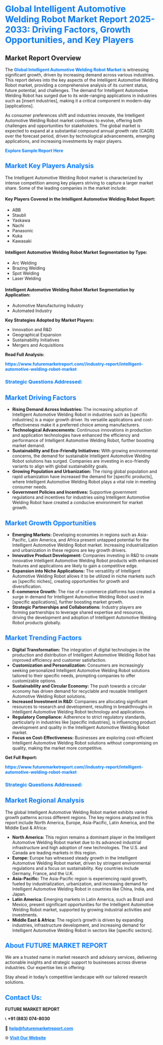<h1 style="color: #007BFF;">Global Intelligent Automotive Welding Robot Market Report 2025-2033: Driving Factors, Growth Opportunities, and Key Players</h1>

<section id="overview">
<h2>Market Report Overview</h2>
<p>The <a href="https://www.futuremarketreport.com//industry-report/intelligent-automotive-welding-robot-market" style="color: #007BFF; text-decoration: none;"><strong>Global Intelligent Automotive Welding Robot Market</strong></a> is witnessing significant growth, driven by increasing demand across various industries. This report delves into the key aspects of the Intelligent Automotive Welding Robot market, providing a comprehensive analysis of its current status, future potential, and challenges. The demand for Intelligent Automotive Welding Robot has surged due to its wide-ranging applications in industries such as [insert industries], making it a critical component in modern-day [applications].</p>
<p>As consumer preferences shift and industries innovate, the Intelligent Automotive Welding Robot market continues to evolve, offering both challenges and opportunities for stakeholders. The global market is expected to expand at a substantial compound annual growth rate (CAGR) over the forecast period, driven by technological advancements, emerging applications, and increasing investments by major players.</p>
</section>

<section id="overview">
<p><a href="https://www.futuremarketreport.com//request-sample/reportId=90281" style="color: #007BFF; text-decoration: none;"><strong>Explore Sample Report Here</strong></a></p>
</section>

<section id="key-players">
<h2 style="color: #007BFF;">Market Key Players Analysis</h2>
<p>The Intelligent Automotive Welding Robot market is characterized by intense competition among key players striving to capture a larger market share. Some of the leading companies in the market include:</p>
<h4>Key Players Covered in the Intelligent Automotive Welding Robot Report:</h4>
<ul><li>ABB</li><li>Staubli</li><li>Yaskawa</li><li>Nachi</li><li>Panasonic</li><li>Kuka</li><li>Kawasaki</li></ul>
<h4>Intelligent Automotive Welding Robot Market Segmentation by Type:</h4>
<ul><li>Arc Welding</li><li>Brazing Welding</li><li>Spot Welding</li><li>Laser Welding</li></ul>

<h4>Intelligent Automotive Welding Robot Market Segmentation by Application:</h4>
<ul><li>Automotive Manufacturing Industry</li><li>Automated Industry</li></ul>
<p><strong>Key Strategies Adopted by Market Players:</strong></p>
<ul>
<li>Innovation and R&D</li>
<li>Geographical Expansion</li>
<li>Sustainability Initiatives</li>
<li>Mergers and Acquisitions</li>
</ul>
</section>

<section>
<p><strong>Read Full Analysis: </strong></p><a href="https://www.futuremarketreport.com//industry-report/intelligent-automotive-welding-robot-market" style="color: #007BFF; text-decoration: none;"><strong>https://www.futuremarketreport.com//industry-report/intelligent-automotive-welding-robot-market</strong></a>
<h3 style="color: #007BFF;">Strategic Questions Addressed:</h3>
</section>

<section id="driving-factors">
<h2 style="color: #007BFF;">Market Driving Factors</h2>
<ul>
<li><strong>Rising Demand Across Industries:</strong> The increasing adoption of Intelligent Automotive Welding Robot in industries such as [specific industries] is a major growth driver. Its versatile applications and cost-effectiveness make it a preferred choice among manufacturers.</li>
<li><strong>Technological Advancements:</strong> Continuous innovations in production and application technologies have enhanced the efficiency and performance of Intelligent Automotive Welding Robot, further boosting market demand.</li>
<li><strong>Sustainability and Eco-Friendly Initiatives:</strong> With growing environmental concerns, the demand for sustainable Intelligent Automotive Welding Robot solutions has surged. Companies are investing in eco-friendly variants to align with global sustainability goals.</li>
<li><strong>Growing Population and Urbanization:</strong> The rising global population and rapid urbanization have increased the demand for [specific products], where Intelligent Automotive Welding Robot plays a vital role in meeting consumer needs.</li>
<li><strong>Government Policies and Incentives:</strong> Supportive government regulations and incentives for industries using Intelligent Automotive Welding Robot have created a conducive environment for market growth.</li>
</ul>
</section>

<section id="growth-opportunities">
<h2 style="color: #007BFF;">Market Growth Opportunities</h2>
<ul>
<li><strong>Emerging Markets:</strong> Developing economies in regions such as Asia-Pacific, Latin America, and Africa present untapped potential for the Intelligent Automotive Welding Robot market. Increasing industrialization and urbanization in these regions are key growth drivers.</li>
<li><strong>Innovative Product Development:</strong> Companies investing in R&D to create innovative Intelligent Automotive Welding Robot products with enhanced features and applications are likely to gain a competitive edge.</li>
<li><strong>Expansion into Niche Applications:</strong> The versatility of Intelligent Automotive Welding Robot allows it to be utilized in niche markets such as [specific niches], creating opportunities for growth and diversification.</li>
<li><strong>E-commerce Growth:</strong> The rise of e-commerce platforms has created a surge in demand for Intelligent Automotive Welding Robot used in [specific applications], further boosting market growth.</li>
<li><strong>Strategic Partnerships and Collaborations:</strong> Industry players are forming partnerships to leverage shared expertise and resources, driving the development and adoption of Intelligent Automotive Welding Robot products globally.</li>
</ul>
</section>

<section id="trending-factors">
<h2 style="color: #007BFF;">Market Trending Factors</h2>
<ul>
<li><strong>Digital Transformation:</strong> The integration of digital technologies in the production and distribution of Intelligent Automotive Welding Robot has improved efficiency and customer satisfaction.</li>
<li><strong>Customization and Personalization:</strong> Consumers are increasingly seeking personalized Intelligent Automotive Welding Robot solutions tailored to their specific needs, prompting companies to offer customizable options.</li>
<li><strong>Sustainability and Circular Economy:</strong> The push towards a circular economy has driven demand for recyclable and reusable Intelligent Automotive Welding Robot solutions.</li>
<li><strong>Increased Investment in R&D:</strong> Companies are allocating significant resources to research and development, resulting in breakthroughs in Intelligent Automotive Welding Robot technology and applications.</li>
<li><strong>Regulatory Compliance:</strong> Adherence to strict regulatory standards, particularly in industries like [specific industries], is influencing product development and quality in the Intelligent Automotive Welding Robot market.</li>
<li><strong>Focus on Cost-Effectiveness:</strong> Businesses are exploring cost-efficient Intelligent Automotive Welding Robot solutions without compromising on quality, making the market more competitive.</li>
</ul>
</section>

<section>
<p><strong>Get Full Report: </strong></p><a href="https://www.futuremarketreport.com//industry-report/intelligent-automotive-welding-robot-market" style="color: #007BFF; text-decoration: none;"><strong>https://www.futuremarketreport.com//industry-report/intelligent-automotive-welding-robot-market</strong></a>
<h3 style="color: #007BFF;">Strategic Questions Addressed:</h3>
</section>


<section id="regional-analysis">
<h2 style="color: #007BFF;">Market Regional Analysis</h2>
<p>The global Intelligent Automotive Welding Robot market exhibits varied growth patterns across different regions. The key regions analyzed in this report include North America, Europe, Asia-Pacific, Latin America, and the Middle East & Africa:</p>
<ul>
<li><strong>North America:</strong> This region remains a dominant player in the Intelligent Automotive Welding Robot market due to its advanced industrial infrastructure and high adoption of new technologies. The U.S. and Canada are leading markets in this region.</li>
<li><strong>Europe:</strong> Europe has witnessed steady growth in the Intelligent Automotive Welding Robot market, driven by stringent environmental regulations and a focus on sustainability. Key countries include Germany, France, and the U.K.</li>
<li><strong>Asia-Pacific:</strong> The Asia-Pacific region is experiencing rapid growth, fueled by industrialization, urbanization, and increasing demand for Intelligent Automotive Welding Robot in countries like China, India, and Japan.</li>
<li><strong>Latin America:</strong> Emerging markets in Latin America, such as Brazil and Mexico, present significant opportunities for the Intelligent Automotive Welding Robot market, supported by growing industrial activities and investments.</li>
<li><strong>Middle East & Africa:</strong> The region’s growth is driven by expanding industries, infrastructure development, and increasing demand for Intelligent Automotive Welding Robot in sectors like [specific sectors].</li>
</ul>
</section>

<footer>
<h2 style="color: #007BFF;">About FUTURE MARKET REPORT</h2>
<p>We are a trusted name in market research and advisory services, delivering actionable insights and strategic support to businesses across diverse industries. Our expertise lies in offering:</p>

<p>Stay ahead in today’s competitive landscape with our tailored research solutions.</p>

<h2 style="color: #007BFF;">Contact Us:</h2>
<p><strong>FUTURE MARKET REPORT</strong></p>
<p>📞 <strong>+91 (883) 074-8030</strong></p>
<p>📧 <strong><a href="mailto:help@futuremarketreport.com" style="color: #007BFF;">help@futuremarketreport.com</a></strong></p>
<p>🌐 <strong><a href="https://www.futuremarketreport.com/" style="color: #007BFF;">Visit Our Website</a></strong></p>
</footer>
